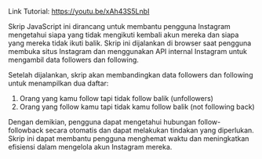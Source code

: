 Link Tutorial: https://youtu.be/xAh43S5LnbI

Skrip JavaScript ini dirancang untuk membantu pengguna Instagram mengetahui siapa yang tidak mengikuti kembali akun mereka dan siapa yang mereka tidak ikuti balik. Skrip ini dijalankan di browser saat pengguna membuka situs Instagram dan menggunakan API internal Instagram untuk mengambil data followers dan following.

Setelah dijalankan, skrip akan membandingkan data followers dan following untuk menampilkan dua daftar:

1. Orang yang kamu follow tapi tidak follow balik (unfollowers)
2. Orang yang follow kamu tapi tidak kamu follow balik (not following back)

Dengan demikian, pengguna dapat mengetahui hubungan follow-followback secara otomatis dan dapat melakukan tindakan yang diperlukan. Skrip ini dapat membantu pengguna menghemat waktu dan meningkatkan efisiensi dalam mengelola akun Instagram mereka.
